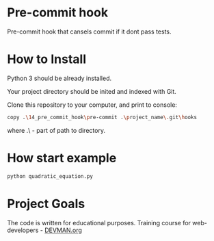 # Pre-commit hook

Pre-commit hook that cansels commit if it dont pass tests.

# How to Install

Python 3 should be already installed. 

Your project directory should be inited and indexed with Git.

Clone this repository to your computer, and print to console:

```bash
copy .\14_pre_commit_hook\pre-commit .\project_name\.git\hooks
```
where .\ - part of path to directory.

# How start example

```bash
python quadratic_equation.py
```

# Project Goals

The code is written for educational purposes. Training course for web-developers - [DEVMAN.org](https://devman.org)

